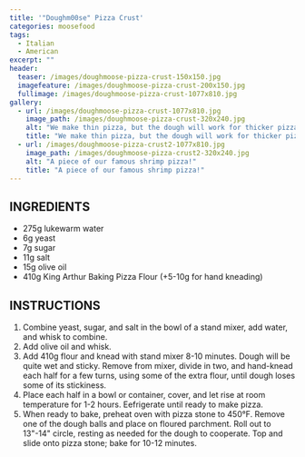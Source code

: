 ```yaml
---
title: '"Doughm00se" Pizza Crust'
categories: moosefood
tags: 
  - Italian
  - American
excerpt: ""
header:
  teaser: /images/doughmoose-pizza-crust-150x150.jpg
  imagefeature: /images/doughmoose-pizza-crust-200x150.jpg
  fullimage: /images/doughmoose-pizza-crust-1077x810.jpg
gallery:    
  - url: /images/doughmoose-pizza-crust-1077x810.jpg
    image_path: /images/doughmoose-pizza-crust-320x240.jpg
    alt: "We make thin pizza, but the dough will work for thicker pizza too."
    title: "We make thin pizza, but the dough will work for thicker pizza too."
  - url: /images/doughmoose-pizza-crust2-1077x810.jpg
    image_path: /images/doughmoose-pizza-crust2-320x240.jpg
    alt: "A piece of our famous shrimp pizza!"
    title: "A piece of our famous shrimp pizza!" 
---
```


## INGREDIENTS
* 275g lukewarm water
* 6g yeast
* 7g sugar
* 11g salt
* 15g olive oil
* 410g King Arthur Baking Pizza Flour (+5-10g for hand kneading)

## INSTRUCTIONS
1. Combine yeast, sugar, and salt in the bowl of a stand mixer, add water, and whisk to combine.
2. Add olive oil and whisk.
3. Add 410g flour and knead with stand mixer 8-10 minutes. Dough will be quite wet and sticky. Remove from mixer, divide in two, and hand-knead each half for a few turns, using some of the extra flour, until dough loses some of its stickiness. 
4. Place each half in a bowl or container, cover, and let rise at room temperature for 1-2 hours. Eefrigerate until ready to make pizza.
5. When ready to bake, preheat oven with pizza stone to 450°F. Remove one of the dough balls and place on floured parchment. Roll out to 13"-14" circle, resting as needed for the dough to cooperate. Top and slide onto pizza stone; bake for 10-12 minutes.

